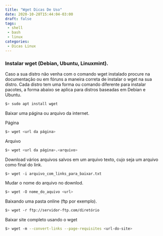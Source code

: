 ```yaml
---
title: "Wget Dicas De Uso"
date: 2020-10-28T15:44:04-03:00
draft: false
tags:
 - shell
 - bash
 - linux
categories:
 - Dicas Linux
---
```


### Instalar wget (Debian, Ubuntu, Linuxmint).

Caso a sua distro não venha com o comando wget instalado procure na documentação ou em fóruns a maneira correta de instalar o wget na sua distro. Cada distro tem uma forma ou comando diferente para instalar pacotes, a forma abaixo se aplica para distros baseadas em Debian e Ubuntu.

```bash
$> sudo apt install wget
```
Baixar uma página ou arquivo da internet.

Página
```bash
$> wget <url da página>
```

Arquivo
```bash
$> wget <url da página>.<arquivo>
```

Download vários arquivos salvos em um arquivo texto, cujo seja um arquivo como final do link.
```bash
$> wget -i arquivo_com_links_para_baixar.txt
```
Mudar o nome do arquivo no downlod.
```bash
$> wget -O nome_do_aquivo <url>
```

Baixando uma pasta online (ftp por exemplo).
```bash
$> wget -r ftp://servidor-ftp.com/diretório
```
Baixar site completo usando o wget

```bash
$> wget -m --convert-links --page-requisites <url-do-site>
```

